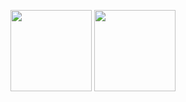 <img height=130 src="https://github-readme-stats.vercel.app/api?username=patmyron&show_icons=true&include_all_commits=true&hide_rank=true&disable_animations=true&hide=contribs&hide_title=true"> <img height=130 src="https://github-readme-stats.vercel.app/api/top-langs/?username=patmyron&hide=html,c%2B%2B,c,objective-c&layout=compact&disable_animations=true">
